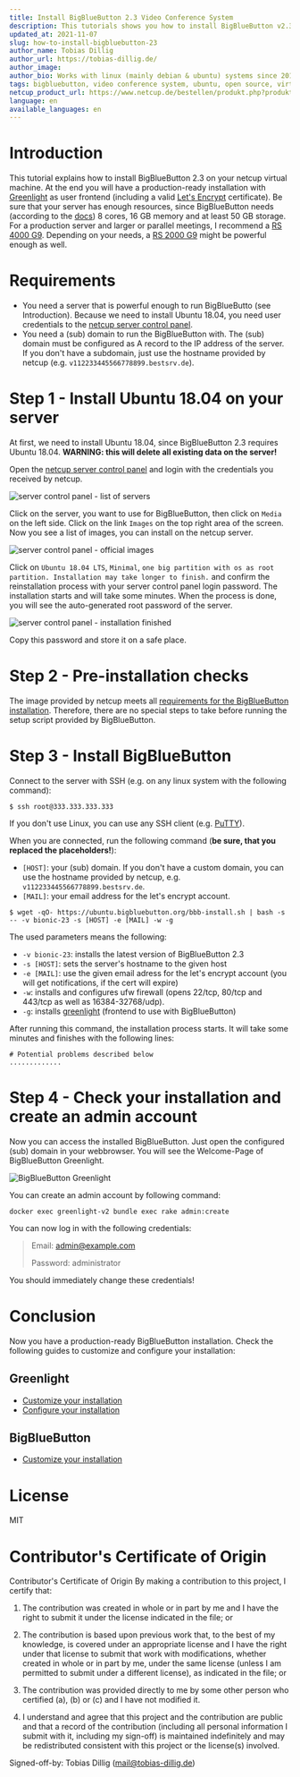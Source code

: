 ```yaml
---
title: Install BigBlueButton 2.3 Video Conference System
description: This tutorials shows you how to install BigBlueButton v2.3 on any netcup server (dedicated cores recommended).
updated_at: 2021-11-07
slug: how-to-install-bigbluebutton-23
author_name: Tobias Dillig
author_url: https://tobias-dillig.de/
author_image: 
author_bio: Works with linux (mainly debian & ubuntu) systems since 2012. Loves to automate things to reduce time consumption of maintaining a large infrastructure.
tags: bigbluebutton, video conference system, ubuntu, open source, virtual classroom software, greenlight
netcup_product_url: https://www.netcup.de/bestellen/produkt.php?produkt=2627
language: en
available_languages: en
---
```


# Introduction
This tutorial explains how to install BigBlueButton 2.3 on your netcup virtual machine. At the end you will have a production-ready installation with [Greenlight](https://github.com/bigbluebutton/greenlight) as user frontend (including a valid [Let's Encrypt](https://letsencrypt.org/) certificate). Be sure that your server has enough resources, since BigBlueButton needs (according to the [docs](https://docs.bigbluebutton.org/2.3/install.html#minimum-server-requirements)) 8 cores, 16 GB memory and at least 50 GB storage. For a production server and larger or parallel meetings, I recommend a [RS 4000 G9](https://www.netcup.de/bestellen/produkt.php?produkt=2627). Depending on your needs, a [RS 2000 G9](https://www.netcup.de/bestellen/produkt.php?produkt=2623) might be powerful enough as well.

# Requirements
- You need a server that is powerful enough to run BigBlueButto (see Introduction). Because we need to install Ubuntu 18.04, you need user credentials to the [netcup server control panel](https://www.servercontrolpanel.de/SCP/Login).
- You need a (sub) domain to run the BigBlueButton with. The (sub) domain must be configured as A record to the IP address of the server. If you don't have a subdomain, just use the hostname provided by netcup (e.g. `v112233445566778899.bestsrv.de`).

# Step 1 - Install Ubuntu 18.04 on your server
At first, we need to install Ubuntu 18.04, since BigBlueButton 2.3 requires Ubuntu 18.04. **WARNING: this will delete all existing data on the server!**


Open the [netcup server control panel](https://www.servercontrolpanel.de/SCP/Login) and login with the credentials you received by netcup. 

![server control panel - list of servers](images/01-servercontrolpanel.png)

Click on the server, you want to use for BigBlueButton, then click on `Media` on the left side. Click on the link `Images` on the top right area of the screen. Now you see a list of images, you can install on the netcup server.


![server control panel - official images](images/02-servercontrolpanel.png)

Click on `Ubuntu 18.04 LTS`,  `Minimal`, `one big partition with os as root partition. Installation may take longer to finish.` and confirm the reinstallation process with your server control panel login password. The installation starts and will take some minutes. When the process is done, you will see the auto-generated root password of the server.

![server control panel - installation finished](images/03-servercontrolpanel.png)

Copy this password and store it on a safe place.

# Step 2 - Pre-installation checks
The image provided by netcup meets all [requirements for the BigBlueButton installation](https://docs.bigbluebutton.org/2.3/install.html#pre-installation-checks). Therefore, there are no special steps to take before running the setup script provided by BigBlueButton.

# Step 3 - Install BigBlueButton
Connect to the server with SSH (e.g. on any linux system with the following command):

```
$ ssh root@333.333.333.333
```

If you don't use Linux, you can use any SSH client (e.g. [PuTTY](https://www.putty.org/)).

When you are connected, run the following command (**be sure, that you replaced the placeholders!**):

- `[HOST]`: your (sub) domain. If you don't have a custom domain, you can use the hostname provided by netcup, e.g. `v112233445566778899.bestsrv.de`.
- `[MAIL]`: your email address for the let's encrypt account.


```
$ wget -qO- https://ubuntu.bigbluebutton.org/bbb-install.sh | bash -s -- -v bionic-23 -s [HOST] -e [MAIL] -w -g
```

The used parameters means the following:
- `-v bionic-23`: installs the latest version of BigBlueButton 2.3
- `-s [HOST]`: sets the server's hostname to the given host
- `-e [MAIL]`: use the given email adress for the let's encrypt account (you will get notifications, if the cert will expire)
- `-w`: installs and configures ufw firewall (opens 22/tcp, 80/tcp and 443/tcp as well as 16384-32768/udp).
- `-g`: installs [greenlight](https://github.com/bigbluebutton/greenlight) (frontend to use with BigBlueButton)

After running this command, the installation process starts. It will take some minutes and finishes with the following lines:

```
# Potential problems described below
.............
```

# Step 4 - Check your installation and create an admin account
Now you can access the installed BigBlueButton. Just open the configured (sub) domain in your webbrowser. You will see the Welcome-Page of BigBlueButton Greenlight.

![BigBlueButton Greenlight](images/04-greenlight.png)

You can create an admin account by following command:
```
docker exec greenlight-v2 bundle exec rake admin:create
```

You can now log in with the following credentials:

> Email: admin@example.com
> 
> Password: administrator

You should immediately change these credentials!


# Conclusion
Now you have a production-ready BigBlueButton installation. Check the following guides to customize and configure your installation:

## Greenlight
- [Customize your installation](https://docs.bigbluebutton.org/greenlight/gl-customize.html)
- [Configure your installation](https://docs.bigbluebutton.org/greenlight/gl-config.html)

## BigBlueButton
- [Customize your installation](https://docs.bigbluebutton.org/admin/customize.html)

# License
MIT

# Contributor's Certificate of Origin
Contributor's Certificate of Origin By making a contribution to this project, I certify that:

1) The contribution was created in whole or in part by me and I have the right to submit it under the license indicated in the file; or

2) The contribution is based upon previous work that, to the best of my knowledge, is covered under an appropriate license and I have the right under that license to submit that work with modifications, whether created in whole or in part by me, under the same license (unless I am permitted to submit under a different license), as indicated in the file; or

3) The contribution was provided directly to me by some other person who certified (a), (b) or (c) and I have not modified it.

4) I understand and agree that this project and the contribution are public and that a record of the contribution (including all personal information I submit with it, including my sign-off) is maintained indefinitely and may be redistributed consistent with this project or the license(s) involved.

Signed-off-by: Tobias Dillig (mail@tobias-dillig.de)
